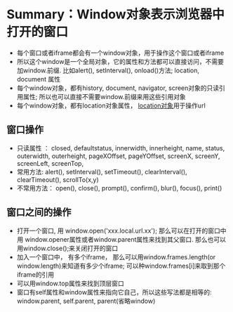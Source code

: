  # Summary：Window对象表示浏览器中打开的窗口
 * 每个窗口或者iframe都会有一个window对象，用于操作这个窗口或者iframe
 * 所以这个window是一个全局对象，它的属性和方法都可以直接访问，不需要加window.前缀. 比如alert(), setInterval(), onload()方法; location, document 属性
 * 每个window对象，都有history, document, navigator, screen对象的只读引用属性; 所以也可以直接不需要window.前缀来用这些引用对象
 * 每个window对象，都有location对象属性， [location对象](https://github.com/dudulaopo833/JS-Projects/blob/master/BroswerObject_WindowObject_LocationObject.md)用于操作url
 
 ## 窗口操作
 * 只读属性 ： closed, defaultstatus, innerwidth, innerheight, name, status, outerwidth, outerheight, pageXOffset, pageYOffset, screenX, screenY, screenLeft, screenTop, 
 * 常用方法: alert(), setInterval(), setTimeout(), clearInterval(), clearTimeout(), scrollTo(x,y)
 * 不常用方法： open(), close(), prompt(), confirm(), blur(), focus(), print()
 
 
 ## 窗口之间的操作
 * 打开一个窗口, 用 window.open('xxx.local.url.xx'); 那么可以在打开的窗口中用 window.opener属性或者window.parent属性来找到其父窗口. 那么也可以用window.close();来关闭打开的窗口
 * 加入一个窗口中， 有多个iframe， 那么可以用window.frames.length(or window.length)来知道有多少个iframe; 可以种window.frames[i]来取到那个iframe的引用
 * 可以用window.top属性来找到顶层窗口
 * 窗口有self属性和window属性来指向它自己，所以这些写法都是相等的: window.parent, self.parent, parent(省略window)
